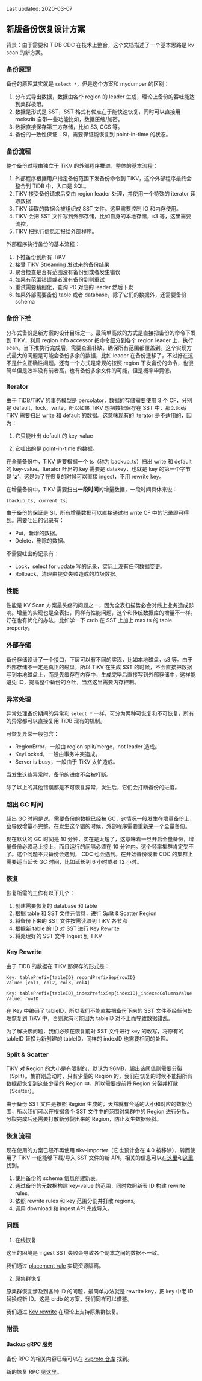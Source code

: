 Last updated: 2020-03-07

## 新版备份恢复设计方案

背景：由于需要和 TiDB CDC 在技术上整合，这个文档描述了一个基本思路是 kv scan 的新方案。

### 备份原理

备份的原理其实就是 `select *`，但是这个方案和 mydumper 的区别：

1. 分布式导出数据，数据由各个 region 的 leader 生成，理论上备份的吞吐能达到集群极限。
2. 数据是形式是 SST，SST 格式有优点在于能快速恢复，同时可以直接用 rocksdb 自带一些功能比如，数据压缩/加密。
3. 数据直接保存第三方存储，比如 S3, GCS 等。
4. 备份的一致性保证：SI，需要保证能恢复到 point-in-time 的状态。

### 备份流程

整个备份过程由独立于 TiKV 的外部程序推进，整体的基本流程：

1. 外部程序根据用户指定备份范围下发备份命令到 TiKV，这个外部程序最终会整合到 TiDB 中，入口是 SQL。
2. TiKV 接受备份请求后交由 region leader 处理，并使用一个特殊的 iterator 读取数据
3. TiKV 读取的数据会被组织成 SST 文件。这里需要控制 IO 和内存使用。
4. TiKV 会把 SST 文件写到外部存储，比如自身的本地存储，s3 等，这里需要流控。
5. TIKV 把执行信息汇报给外部程序。

外部程序执行备份的基本流程：

1. 下推备份到所有 TiKV
2. 接受 TiKV Streaming 发过来的备份结果
3. 聚合检查是否有范围没有备份到或者发生错误
4. 如果有范围错误或者没有备份到则重试
5. 重试需要精细化，查询 PD 对应的 leader 然后下发
6. 如果外部需要备份 table 或者 database，除了它们的数据外，还需要备份 schema

### 备份下推

分布式备份是新方案的设计目标之一。最简单高效的方式是直接把备份的命令下发到 TiKV，利用 region info accessor 把命令细分到各个 region leader 上，执行 scan。当下推执行完成后，需要查漏补缺，确保所有范围都覆盖到。这个实现方式最大的问题是可能会备份多余的数据，比如 leader 在备份迁移了，不过好在这不是什么正确性问题。还有一个方式是常规的按照 region 下发备份的命令，也很简单但是效率没有前者高，也有备份多余文件的可能，但是概率毕竟低。

### Iterator

由于 TiDB/TiKV 的事务模型是 percolator，数据的存储需要使用 3 个 CF，分别是 default，lock，write，所以如果 TiKV 想把数据保存在 SST 中，那么起码 TiKV 需要扫出 write 和 default 的数据。这意味现有的 iterator 是不适用的，因为：

1. 它只能吐出 default 的 key-value

2. 它吐出的是 point-in-time 的数据。

在全量备份中，TiKV 需要根据一个 ts（称为 backup_ts）扫出 write 和 default 的 key-value。Iterator 吐出的 key 需要是 datakey，也就是 key 的第一个字节是 ‘**z**’，这是为了在恢复的时候可以直接 ingest，不用 rewrite key。

在增量备份中，TiKV 需要扫出**一段时间**的增量数据，一段时间具体来说：

```
(backup_ts, current_ts]
```

由于备份的保证是 SI，所有增量数据可以直接通过扫 write CF 中的记录即可得到。需要吐出的记录有：
- Put，新增的数据。
- Delete，删除的数据。
  

不需要吐出的记录有：
- Lock，select for update 写的记录，实际上没有任何数据变更。
- Rollback，清理由提交失败造成的垃圾数据。

### 性能

性能是 KV Scan 方案最头疼的问题之一，因为全表扫描势必会对线上业务造成影响。增量的实现也是全表扫，同样有性能问题，这个和传统数据库的增量不一样。好在也有优化的办法，比如学一下 crdb 在 SST 上加上 max ts 的 table property。

### 外部存储

备份存储设计了一个接口，下层可以有不同的实现，比如本地磁盘，s3 等。由于外部存储不一定是真正的磁盘，所以 TiKV 在生成 SST 的时候，不会直接把数据写到本地磁盘上，而是先缓存在内存中，生成完毕后直接写到外部存储中，这样能避免 IO，提高整个备份的吞吐，当然这里需要内存控制。

### 异常处理

异常处理备份期间的异常和 `select *` 一样，可分为两种可恢复和不可恢复，所有的异常都可以直接复用 TiDB 现有的机制。

可恢复异常一般包含：

- RegionError，一般由 region split/merge，not leader 造成。
- KeyLocked，一般由事务冲突造成。
- Server is busy，一般由于 TiKV 太忙造成。

当发生这些异常时，备份的进度不会被打断。

除了以上的其他错误都是不可恢复异常，发生后，它们会打断备份的进度。

### 超出 GC 时间

超出 GC 时间是说，需要备份的数据已经被 GC，这情况一般发生在增量备份上，会导致增量不完整。在发生这个错的时候，外部程序需要重新来一个全量备份。

现在默认的 GC 时间是 10 分钟，实在是太短了，这意味着一旦开启全量备份，增量备份必须马上接上，而且运行的间隔必须在 10 分钟内。这个频率集群肯定受不了。这个问题不只备份会遇到， CDC 也会遇到。在开始备份或者 CDC 的集群上需要适当延长 GC 时间，比如延长到 6 小时或者 12 小时。

### 恢复

恢复所需的工作有以下几个：

1. 创建需要恢复的 database 和 table
2. 根据 table 和 SST 文件元信息，进行 Split & Scatter Region
3. 将备份下来的 SST 文件按需读取到 TiKV 各节点
4. 根据新 table 的 ID 对 SST 进行 Key Rewrite
5. 将处理好的 SST 文件 Ingest 到 TiKV

### Key Rewrite

由于 TiDB 的数据在 TiKV 那保存的形式是：

```
Key: tablePrefix{tableID}_recordPrefixSep{rowID}
Value: [col1, col2, col3, col4]

Key: tablePrefix{tableID}_indexPrefixSep{indexID}_indexedColumnsValue
Value: rowID
```

在 Key 中编码了 tableID，所以我们不能直接把备份下来的 SST 文件不经任何处理恢复到 TiKV 中，否则就有可能因为 tableID 对不上而导致数据错乱。

为了解决该问题，我们必须在恢复前对 SST 文件进行 key 的改写，将原有的 tableID 替换为新创建的 tableID，同样的 indexID 也需要相同的处理。

### Split & Scatter

TiKV 对 Region 的大小是有限制的，默认为 96MB，超出该阈值则需要分裂（Split）。集群刚启动时，只有少量的 Region 的，我们在恢复的时候不能把所有数据都恢复到这些少量的 Region 中，所以需要提前将 Region 分裂并打散（Scatter）。

由于备份 SST 文件是按照 Region 生成的，天然就有合适的大小和对应的数据范围，所以我们可以在根据各个 SST 文件中的范围对集群中的 Region 进行分裂。分裂完成后还需要打散新分裂出来的 Region，防止发生数据倾斜。

### 恢复流程

现在使用的方案已经不再使用 tikv-importer（它也预计会在 4.0 被移除），转而使用了 TiKV 一组能够下载/导入 SST 文件的新 API。相关的信息可以在[这里](./2019-11-05-design-of-reorganize-importSST-to-TiKV.md)和[这里](./2019-09-24-BR-and-lightning-reorganization.md)找到。

1. 使用备份的 schema 信息创建新表。
2. 通过备份的元数据构建 key-value 的范围，同时依照新表 ID 构建 rewirte rules。
4. 依照 rewrite rules 和 key 范围分割并打散 regions。
5. 调用 download 和 ingest API 完成导入。

### 问题

1. 在线恢复

这里的困境是 ingest SST 失败会导致各个副本之间的数据不一致。

我们通过 [placement rule](https://pingcap.com/docs-cn/stable/how-to/configure/placement-rules/#placement-rules-使用文档) 实现资源隔离。

2. 原集群恢复

原集群恢复涉及到各种 ID 的问题，最简单办法就是 rewrite key，把 key 中老 ID 替换成新 ID。这是 crdb 的方案，我们同样可以借鉴。

我们通过 [Key rewrite](./2019-09-09-BR-key-rewrite-disscussion.md) 在理论上支持原集群恢复。

### 附录
#### Backup gRPC 服务

备份 RPC 的相关内容已经可以在 [kvproto 仓库](https://github.com/pingcap/kvproto/blob/master/proto/backup.proto) 找到。

新的恢复 RPC 见[这里](https://github.com/pingcap/kvproto/blob/master/proto/import_sstpb.proto)。